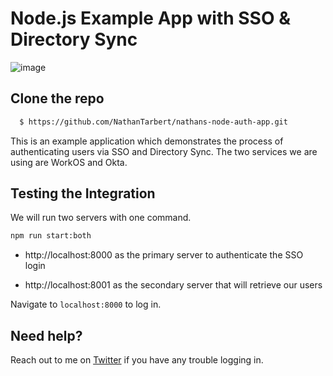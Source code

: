 # Node.js Example App with SSO & Directory Sync

![image](https://github.com/NathanTarbert/nathans-node-auth-app/assets/66887028/9b6fbf34-4094-4c63-91f1-2ea9de6dfd10)

## Clone the repo
```bash
  $ https://github.com/NathanTarbert/nathans-node-auth-app.git
  ```

This is an example application which demonstrates the process of authenticating users via SSO and Directory Sync.
The two services we are using are WorkOS and Okta.

## Testing the Integration

We will run two servers with one command.

```sh
npm run start:both
```

- http://localhost:8000 as the primary server to authenticate the SSO login

- http://localhost:8001 as the secondary server that will retrieve our users

Navigate to `localhost:8000` to log in. 


## Need help?

Reach out to me on [Twitter](https://twitter.com/nathan_tarbert) if you have any trouble logging in.
